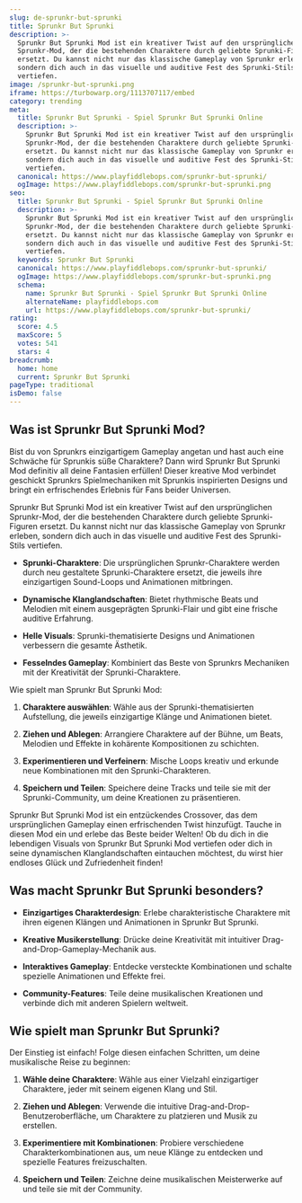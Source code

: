 ```yaml
---
slug: de-sprunkr-but-sprunki
title: Sprunkr But Sprunki
description: >-
  Sprunkr But Sprunki Mod ist ein kreativer Twist auf den ursprünglichen
  Sprunkr-Mod, der die bestehenden Charaktere durch geliebte Sprunki-Figuren
  ersetzt. Du kannst nicht nur das klassische Gameplay von Sprunkr erleben,
  sondern dich auch in das visuelle und auditive Fest des Sprunki-Stils
  vertiefen.
image: /sprunkr-but-sprunki.png
iframe: https://turbowarp.org/1113707117/embed
category: trending
meta:
  title: Sprunkr But Sprunki - Spiel Sprunkr But Sprunki Online
  description: >-
    Sprunkr But Sprunki Mod ist ein kreativer Twist auf den ursprünglichen
    Sprunkr-Mod, der die bestehenden Charaktere durch geliebte Sprunki-Figuren
    ersetzt. Du kannst nicht nur das klassische Gameplay von Sprunkr erleben,
    sondern dich auch in das visuelle und auditive Fest des Sprunki-Stils
    vertiefen.
  canonical: https://www.playfiddlebops.com/sprunkr-but-sprunki/
  ogImage: https://www.playfiddlebops.com/sprunkr-but-sprunki.png
seo:
  title: Sprunkr But Sprunki - Spiel Sprunkr But Sprunki Online
  description: >-
    Sprunkr But Sprunki Mod ist ein kreativer Twist auf den ursprünglichen
    Sprunkr-Mod, der die bestehenden Charaktere durch geliebte Sprunki-Figuren
    ersetzt. Du kannst nicht nur das klassische Gameplay von Sprunkr erleben,
    sondern dich auch in das visuelle und auditive Fest des Sprunki-Stils
    vertiefen.
  keywords: Sprunkr But Sprunki
  canonical: https://www.playfiddlebops.com/sprunkr-but-sprunki/
  ogImage: https://www.playfiddlebops.com/sprunkr-but-sprunki.png
  schema:
    name: Sprunkr But Sprunki - Spiel Sprunkr But Sprunki Online
    alternateName: playfiddlebops.com
    url: https://www.playfiddlebops.com/sprunkr-but-sprunki/
rating:
  score: 4.5
  maxScore: 5
  votes: 541
  stars: 4
breadcrumb:
  home: home
  current: Sprunkr But Sprunki
pageType: traditional
isDemo: false
---
```


## Was ist Sprunkr But Sprunki Mod?

Bist du von Sprunkrs einzigartigem Gameplay angetan und hast auch eine Schwäche für Sprunkis süße Charaktere? Dann wird Sprunkr But Sprunki Mod definitiv all deine Fantasien erfüllen! Dieser kreative Mod verbindet geschickt Sprunkrs Spielmechaniken mit Sprunkis inspirierten Designs und bringt ein erfrischendes Erlebnis für Fans beider Universen.

Sprunkr But Sprunki Mod ist ein kreativer Twist auf den ursprünglichen Sprunkr-Mod, der die bestehenden Charaktere durch geliebte Sprunki-Figuren ersetzt. Du kannst nicht nur das klassische Gameplay von Sprunkr erleben, sondern dich auch in das visuelle und auditive Fest des Sprunki-Stils vertiefen.

- **Sprunki-Charaktere**: Die ursprünglichen Sprunkr-Charaktere werden durch neu gestaltete Sprunki-Charaktere ersetzt, die jeweils ihre einzigartigen Sound-Loops und Animationen mitbringen.

- **Dynamische Klanglandschaften**: Bietet rhythmische Beats und Melodien mit einem ausgeprägten Sprunki-Flair und gibt eine frische auditive Erfahrung.

- **Helle Visuals**: Sprunki-thematisierte Designs und Animationen verbessern die gesamte Ästhetik.

- **Fesselndes Gameplay**: Kombiniert das Beste von Sprunkrs Mechaniken mit der Kreativität der Sprunki-Charaktere.

Wie spielt man Sprunkr But Sprunki Mod:

1. **Charaktere auswählen**: Wähle aus der Sprunki-thematisierten Aufstellung, die jeweils einzigartige Klänge und Animationen bietet.

1. **Ziehen und Ablegen**: Arrangiere Charaktere auf der Bühne, um Beats, Melodien und Effekte in kohärente Kompositionen zu schichten.

1. **Experimentieren und Verfeinern**: Mische Loops kreativ und erkunde neue Kombinationen mit den Sprunki-Charakteren.

1. **Speichern und Teilen**: Speichere deine Tracks und teile sie mit der Sprunki-Community, um deine Kreationen zu präsentieren.

Sprunkr But Sprunki Mod ist ein entzückendes Crossover, das dem ursprünglichen Gameplay einen erfrischenden Twist hinzufügt. Tauche in diesen Mod ein und erlebe das Beste beider Welten! Ob du dich in die lebendigen Visuals von Sprunkr But Sprunki Mod vertiefen oder dich in seine dynamischen Klanglandschaften eintauchen möchtest, du wirst hier endloses Glück und Zufriedenheit finden!

## Was macht Sprunkr But Sprunki besonders?

- **Einzigartiges Charakterdesign**: Erlebe charakteristische Charaktere mit ihren eigenen Klängen und Animationen in Sprunkr But Sprunki.

- **Kreative Musikerstellung**: Drücke deine Kreativität mit intuitiver Drag-and-Drop-Gameplay-Mechanik aus.

- **Interaktives Gameplay**: Entdecke versteckte Kombinationen und schalte spezielle Animationen und Effekte frei.

- **Community-Features**: Teile deine musikalischen Kreationen und verbinde dich mit anderen Spielern weltweit.

## Wie spielt man Sprunkr But Sprunki?

Der Einstieg ist einfach! Folge diesen einfachen Schritten, um deine musikalische Reise zu beginnen:

1. **Wähle deine Charaktere**: Wähle aus einer Vielzahl einzigartiger Charaktere, jeder mit seinem eigenen Klang und Stil.

1. **Ziehen und Ablegen**: Verwende die intuitive Drag-and-Drop-Benutzeroberfläche, um Charaktere zu platzieren und Musik zu erstellen.

1. **Experimentiere mit Kombinationen**: Probiere verschiedene Charakterkombinationen aus, um neue Klänge zu entdecken und spezielle Features freizuschalten.

1. **Speichern und Teilen**: Zeichne deine musikalischen Meisterwerke auf und teile sie mit der Community.